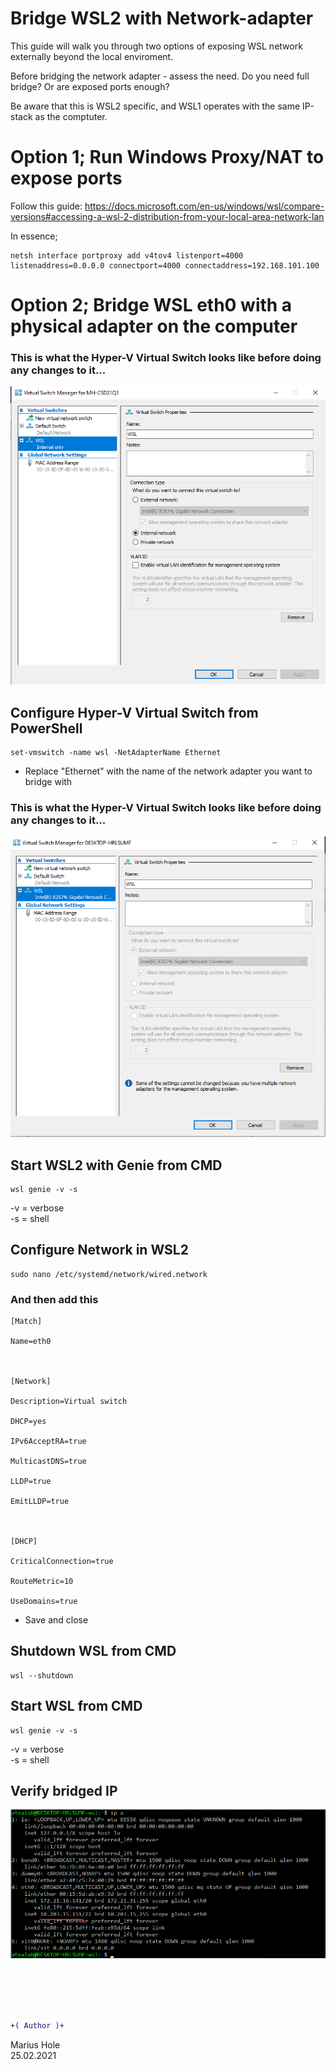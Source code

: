 # Bridge WSL2 with Network-adapter

This guide will walk you through two options of exposing WSL network externally beyond the local enviroment.   

Before bridging the network adapter - assess the need. Do you need full bridge? Or are exposed ports enough?  

Be aware that this is WSL2 specific, and WSL1 operates with the same IP-stack as the comptuter. 

# Option 1; Run Windows Proxy/NAT to expose ports

Follow this guide: https://docs.microsoft.com/en-us/windows/wsl/compare-versions#accessing-a-wsl-2-distribution-from-your-local-area-network-lan

In essence; 

```  
netsh interface portproxy add v4tov4 listenport=4000 listenaddress=0.0.0.0 connectport=4000 connectaddress=192.168.101.100
```  


# Option 2; Bridge WSL eth0 with a physical adapter on the computer

### This is what the Hyper-V Virtual Switch looks like before doing any changes to it...
![x](/04-Marius/00-files/hyper-v-wsl-vswitch-normal.png "x")  

## Configure Hyper-V Virtual Switch from PowerShell
```  
set-vmswitch -name wsl -NetAdapterName Ethernet
```  
- Replace "Ethernet" with the name of the network adapter you want to bridge with

### This is what the Hyper-V Virtual Switch looks like before doing any changes to it...
![x](/04-Marius/00-files/hyper-v-wsl-vswitch-bridge.png "x")  

## Start WSL2 with Genie from CMD

```  
wsl genie -v -s
```  
-v = verbose  
-s = shell  

## Configure Network in WSL2
```  
sudo nano /etc/systemd/network/wired.network
```  
### And then add this
```  
[Match]

Name=eth0



[Network]

Description=Virtual switch

DHCP=yes

IPv6AcceptRA=true

MulticastDNS=true

LLDP=true

EmitLLDP=true



[DHCP]

CriticalConnection=true

RouteMetric=10

UseDomains=true
```  
- Save and close

## Shutdown WSL from CMD
```  
wsl --shutdown
```  

## Start WSL from CMD
```  
wsl genie -v -s
```  
-v = verbose  
-s = shell  

## Verify bridged IP
![x](/04-Marius/00-files/verify-ubuntu-bridge-ip.png "x")  


<br><br><br><br>

```diff
+( Author )+
```
Marius Hole  
25.02.2021